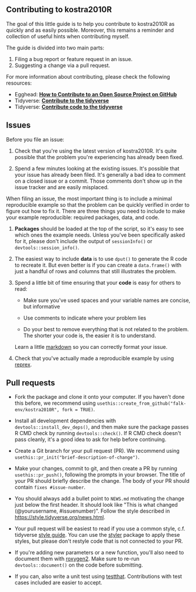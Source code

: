 ## Contributing to kostra2010R

The goal of this little guide is to help you contribute to kostra2010R as quickly and as easily possible. 
Moreover, this remains a reminder and collection of useful hints when contributing myself. 

The guide is divided into two main parts:

1. Filing a bug report or feature request in an issue.
1. Suggesting a change via a pull request.

For more information about contributing, please check the following resources:

* Egghead: [**How to Contribute to an Open Source Project on GitHub**](https://app.egghead.io/playlists/how-to-contribute-to-an-open-source-project-on-github)
* Tidyverse: [**Contribute to the tidyverse**](https://rstd.io/tidy-contrib)
* Tidyverse: [**Contribute code to the tidyverse**](https://www.tidyverse.org/blog/2017/08/contributing/)

## Issues

Before you file an issue:

1.  Check that you're using the latest version of kostra2010R. It's quite possible that the problem you're experiencing has already been fixed.

1.  Spend a few minutes looking at the existing issues. It's possible that your issue has already been filed.
    It's generally a bad idea to comment on a closed issue or a commit. 
    Those comments don't show up in the issue tracker and are easily misplaced.

When filing an issue, the most important thing is to include a minimal reproducible example so that the problem can be quickly verified in order to figure out how to fix it.
There are three things you need to include to make your example reproducible: required packages, data, and code.

1.  **Packages** should be loaded at the top of the script, so it's easy to see which ones the example needs. 
    Unless you've been specifically asked for it, please don't include the output of `sessionInfo()` or `devtools::session_info()`.

1.  The easiest way to include **data** is to use `dput()` to generate the R code to recreate it. 
    But even better is if you can create a `data.frame()` with just a handful of rows and columns that still illustrates the problem.

1.  Spend a little bit of time ensuring that your **code** is easy for others to read:
  
    * Make sure you've used spaces and your variable names are concise, but informative
  
    * Use comments to indicate where your problem lies
  
    * Do your best to remove everything that is not related to the problem. The shorter your code is, the easier it is to understand.
     
    Learn a little [markdown](https://help.github.com/articles/basic-writing-and-formatting-syntax/) so you can correctly format your issue.
    
1.  Check that you've actually made a reproducible example by using [reprex](https://www.tidyverse.org/help/#reprex).

## Pull requests

*   Fork the package and clone it onto your computer. If you haven't done this before, we recommend using `usethis::create_from_github("falk-env/kostra2010R", fork = TRUE)`.

*   Install all development dependencies with `devtools::install_dev_deps()`, and then make sure the package passes R CMD check by running `devtools::check()`. 
    If R CMD check doesn't pass cleanly, it's a good idea to ask for help before continuing. 

*   Create a Git branch for your pull request (PR). We recommend using `usethis::pr_init("brief-description-of-change")`.

*   Make your changes, commit to git, and then create a PR by running `usethis::pr_push()`, following the prompts in your browser.
    The title of your PR should briefly describe the change.
    The body of your PR should contain `fixes #issue-number`.

*   You should always add a bullet point to `NEWS.md` motivating the change just below the first header.
    It should look like "This is what changed (@yourusername, #issuenumber)".
    Follow the style described in <https://style.tidyverse.org/news.html>.

*   Your pull request will be easiest to read if you use a common style, c.f. tidyverse [style guide](https://style.tidyverse.org).
    You can use the [styler](https://CRAN.R-project.org/package=styler) package to apply these styles, but please don't restyle code that is not connected to your PR.

*   If you're adding new parameters or a new function, you'll also need to document them with [roxygen2](https://cran.r-project.org/package=roxygen2).
    Make sure to re-run `devtools::document()` on the code before submitting.

*   If you can, also write a unit test using [testthat](https://cran.r-project.org/package=testthat).
    Contributions with test cases included are easier to accept.

